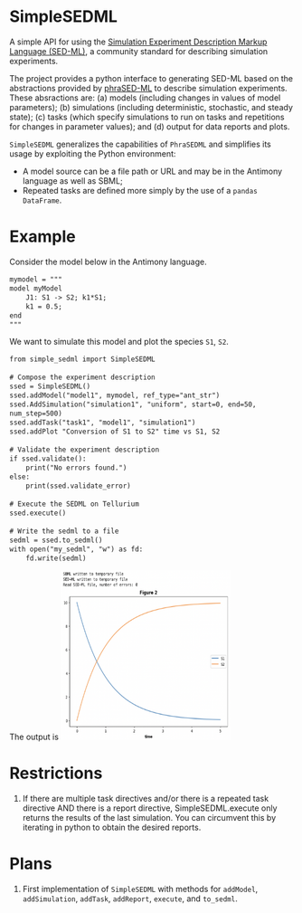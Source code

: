 # SimpleSEDML
A simple API for using the [Simulation Experiment Description Markup Language (SED-ML)](https://sed-ml.org/), a community standard for describing simulation experiments.

The project provides a python interface to generating SED-ML based on the abstractions provided by [phraSED-ML](https://pmc.ncbi.nlm.nih.gov/articles/PMC5313123/pdf/nihms846540.pdf) to describe simulation experiments. These absractions are: (a) models (including changes in values of model parameters);
(b) simulations (including deterministic, stochastic, and steady state);
(c) tasks (which specify simulations to run on tasks and repetitions for changes in parameter values);
and (d) output for data reports and plots.

``SimpleSEDML`` generalizes the capabilities of ``PhraSEDML`` and simplifies its usage by exploiting the Python environment:

* A model source can be a file path or URL and may be in the Antimony language as well as SBML;
* Repeated tasks are defined more simply by the use of a ``pandas`` ``DataFrame``.
  
# Example

Consider the model below in the Antimony language.

    mymodel = """
    model myModel
        J1: S1 -> S2; k1*S1;
        k1 = 0.5;
    end
    """

We want to simulate this model and plot the species ``S1``, ``S2``.

    from simple_sedml import SimpleSEDML

    # Compose the experiment description 
    ssed = SimpleSEDML()
    ssed.addModel("model1", mymodel, ref_type="ant_str")
    ssed.AddSimulation("simulation1", "uniform", start=0, end=50, num_step=500)
    ssed.addTask("task1", "model1", "simulation1")
    ssed.addPlot "Conversion of S1 to S2" time vs S1, S2

    # Validate the experiment description
    if ssed.validate():
        print("No errors found.")
    else:
        print(ssed.validate_error)

    # Execute the SEDML on Tellurium
    ssed.execute()

    # Write the sedml to a file
    sedml = ssed.to_sedml()
    with open("my_sedml", "w") as fd:
        fd.write(sedml)


The output is
<img src="docs/images/phrasedml_example.png" style="width:300px;height:300px;">

# Restrictions
1. If there are multiple task directives and/or there is a repeated task directive AND there is a report directive, SimpleSEDML.execute only returns the results of the last simulation. You can circumvent this by iterating in python to obtain the desired reports.

# Plans
1. First implementation of ``SimpleSEDML`` with methods for ``addModel``, ``addSimulation``, ``addTask``, ``addReport``, ``execute``, and ``to_sedml``.